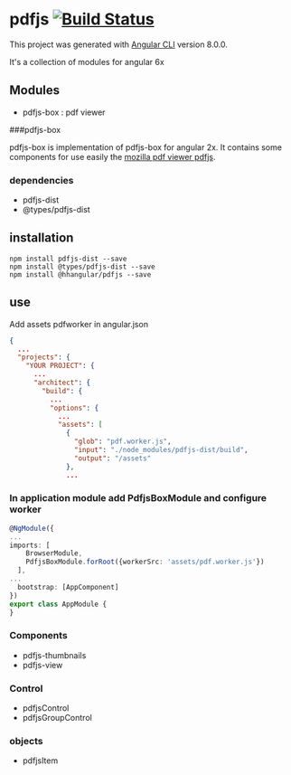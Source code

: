 # pdfjs [![Build Status](https://travis-ci.org/hhangular/pdfjs.svg?branch=master)](https://travis-ci.org/hhangular/pdfjs)

This project was generated with [Angular CLI](https://github.com/angular/angular-cli) version 8.0.0.

It's a collection of modules for angular 6x

## Modules
  - pdfjs-box : pdf viewer

###pdfjs-box

pdfjs-box is implementation of pdfjs-box for angular 2x. It contains some components for use easily the [mozilla pdf viewer pdfjs](https://github.com/mozilla/pdf.js).

### dependencies
  - pdfjs-dist
  - @types/pdfjs-dist

## installation

```
npm install pdfjs-dist --save
npm install @types/pdfjs-dist --save
npm install @hhangular/pdfjs --save
```

## use

Add assets pdfworker in angular.json

```json
{
  ...
  "projects": {
    "YOUR PROJECT": {
      ...
      "architect": {
        "build": {
          ...
          "options": {
            ...
            "assets": [
              { 
                "glob": "pdf.worker.js", 
                "input": "./node_modules/pdfjs-dist/build", 
                "output": "/assets" 
              },
              ...
```

### In application module add PdfjsBoxModule and configure worker

```typescript
@NgModule({
...
imports: [
    BrowserModule,
    PdfjsBoxModule.forRoot({workerSrc: 'assets/pdf.worker.js'})
  ],
...
  bootstrap: [AppComponent]
})
export class AppModule {
}
```

### Components
  - pdfjs-thumbnails
  - pdfjs-view

### Control
  - pdfjsControl
  - pdfjsGroupControl

### objects

  - pdfjsItem

